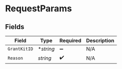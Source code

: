 # RequestParams


## Fields

| Field              | Type               | Required           | Description        |
| ------------------ | ------------------ | ------------------ | ------------------ |
| `GrantKitID`       | **string*          | :heavy_minus_sign: | N/A                |
| `Reason`           | *string*           | :heavy_check_mark: | N/A                |